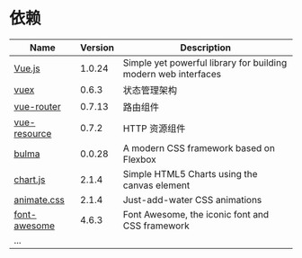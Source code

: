 # 依赖

| Name | Version | Description |  
| --- | --- | --- |  
| [Vue.js][] | 1.0.24 | Simple yet powerful library for building modern web interfaces |  
| [vuex][] | 0.6.3 | 状态管理架构 |  
| [vue-router][] | 0.7.13 | 路由组件 |  
| [vue-resource][] | 0.7.2 | HTTP 资源组件 |  
| [bulma][] | 0.0.28 | A modern CSS framework based on Flexbox |  
| [chart.js][] | 2.1.4 | Simple HTML5 Charts using the canvas element |  
| [animate.css][] | 2.1.4 | Just-add-water CSS animations | 
| [font-awesome][] | 4.6.3 | Font Awesome, the iconic font and CSS framework |  
| ... |  |  |  


[vue.js]: http://vuejs.org.cn
[vuex]: http://vuex.vuejs.org/zh-cn/index.html
[vue-router]: http://router.vuejs.org/zh-cn/index.html
[vue-resource]: https://github.com/vuejs/vue-resource
[bulma]: http://bulma.io
[chart.js]: http://www.chartjs.org/
[font-awesome]: http://fontawesome.io/
[animate.css]: http://daneden.github.io/animate.css/
